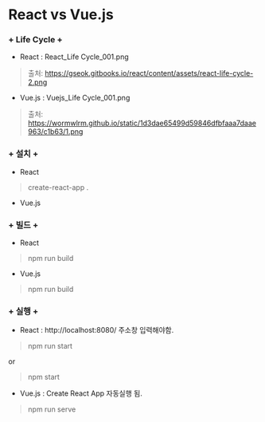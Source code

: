 # React vs Vue.js 
###
### + Life Cycle +
+ React : React_Life Cycle_001.png 
> 출처: https://gseok.gitbooks.io/react/content/assets/react-life-cycle-2.png
+ Vue.js : Vuejs_Life Cycle_001.png 
> 출처: https://wormwlrm.github.io/static/1d3dae65499d59846dfbfaaa7daae963/c1b63/1.png
###
### + 설치 +
+ React
> create-react-app .
+ Vue.js
>
###
### + 빌드 +
+ React
> npm run build
+ Vue.js
> npm run build
###
### + 실행 +
+ React :  http://localhost:8080/ 주소창 입력해야함.
> npm run start

or
> npm start
+ Vue.js : Create React App 자동실행 됨.
> npm run serve
